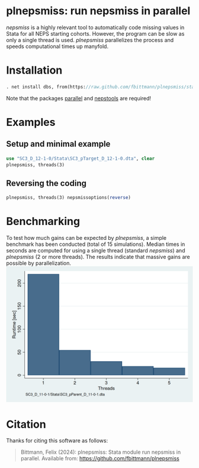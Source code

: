 plnepsmiss: run nepsmiss in parallel
======================================================================
_nepsmiss_ is a highly relevant tool to automatically code missing values in Stata for all NEPS starting cohorts. However, the program can be slow as only a single thread is used. _plnepsmiss_ parallelizes the process and speeds computational times up manyfold.

Installation
============

``` stata
. net install dbs, from(https://raw.github.com/fbittmann/plnepsmiss/stable) replace
```
Note that the packages [parallel](https://github.com/gvegayon/parallel) and [nepstools](https://www.neps-data.de/Data-Center/Overview-and-Assistance/Stata-Tools) are required!

Examples
========

Setup and minimal example
-------------------------
``` stata
use "SC3_D_12-1-0/Stata\SC3_pTarget_D_12-1-0.dta", clear
plnepsmiss, threads(3)

```
Reversing the coding
-------------------------
``` stata
plnepsmiss, threads(3) nepsmissoptions(reverse)

```

Benchmarking
========
To test how much gains can be expected by _plnepsmiss_, a simple benchmark has been conducted (total of 15 simulations). Median times in seconds are computed for using a single thread (standard _nepsmiss_) and _plnepsmiss_ (2 or more threads).
The results indicate that massive gains are possible by parallelization.
![Benchmark](benchmark.png "Benchmark results")

Citation
============
Thanks for citing this software as follows:

> Bittmann, Felix (2024): plnepsmiss: Stata module run nepsmiss in parallel. Available from: https://github.com/fbittmann/plnepsmiss
